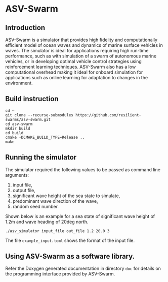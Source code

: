 # ASV-Swarm

## Introduction
ASV-Swarm is a simulator that provides high fidelity and computationally
efficient model of ocean waves and dynamics of marine surface vehicles in waves.
The simulator is ideal for applications requiring high run-time performance,
such as with simulation of a swarm of autonomous marine vehicles, or in
developing optimal vehicle control strategies using reinforcement learning
techniques. ASV-Swarm also has a low computational overhead making it ideal for
onboard simulation for applications such as online learning for adaptation to
changes in the environment. 

## Build instruction
``` 
cd ~
git clone --recurse-submodules https://github.com/resilient-swarms/asv-swarm.git
cd asv-swarm
mkdir build
cd build
cmake -DCMAKE_BUILD_TYPE=Release ..
make 
```

## Running the simulator
The simulator required the following values to be passed as command line arguments:
1. input file, 
2. output file,
3. significant wave height of the sea state to simulate, 
4. predominant wave direction of the wave,
5. random seed number.

Shown below is an example for a sea state of significant wave height of 1.2m and wave heading of 20deg north. 

```
./asv_simulator input_file out_file 1.2 20.0 3
```

The file `example_input.toml` shows the format of the input file. 

## Using ASV-Swarm as a software library. 

Refer the Doxygen generated documentation in directory `doc` for details on the 
programming interface provided by ASV-Swarm.
